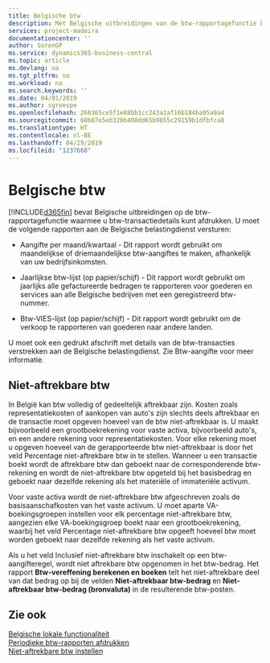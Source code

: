 ```yaml
---
title: Belgische btw
description: Met Belgische uitbreidingen van de btw-rapportagefunctie kunt u btw-transactiedetails afdrukken.
services: project-madeira
documentationcenter: ''
author: SorenGP
ms.service: dynamics365-business-central
ms.topic: article
ms.devlang: na
ms.tgt_pltfrm: na
ms.workload: na
ms.search.keywords: ''
ms.date: 04/01/2019
ms.author: sgroespe
ms.openlocfilehash: 260365ce5f1e88bb1cc243a1af16b184ba95a9a4
ms.sourcegitcommit: 60b87e5eb32bb408dd65b9855c29159b1dfbfca8
ms.translationtype: HT
ms.contentlocale: nl-BE
ms.lasthandoff: 04/29/2019
ms.locfileid: "1237668"
---
```

# <a name="belgian-vat"></a>Belgische btw
[!INCLUDE[d365fin](../../includes/d365fin_md.md)] bevat Belgische uitbreidingen op de btw-rapportagefunctie waarmee u btw-transactiedetails kunt afdrukken. U moet de volgende rapporten aan de Belgische belastingdienst versturen:  

-   Aangifte per maand/kwartaal - Dit rapport wordt gebruikt om maandelijkse of driemaandelijkse btw-aangiftes te maken, afhankelijk van uw bedrijfsinkomsten.  

-   Jaarlijkse btw-lijst (op papier/schijf) - Dit rapport wordt gebruikt om jaarlijks alle gefactureerde bedragen te rapporteren voor goederen en services aan alle Belgische bedrijven met een geregistreerd btw-nummer.  

-   Btw-VIES-lijst (op papier/schijf) - Dit rapport wordt gebruikt om de verkoop te rapporteren van goederen naar andere landen.  

U moet ook een gedrukt afschrift met details van de btw-transacties verstrekken aan de Belgische belastingdienst. Zie Btw-aangifte voor meer informatie.  

## <a name="non-deductible-vat"></a>Niet-aftrekbare btw  
 In België kan btw volledig of gedeeltelijk aftrekbaar zijn. Kosten zoals representatiekosten of aankopen van auto's zijn slechts deels aftrekbaar en de transactie moet opgeven hoeveel van de btw niet-aftrekbaar is. U maakt bijvoorbeeld een grootboekrekening voor vaste activa, bijvoorbeeld auto's, en een andere rekening voor representatiekosten. Voor elke rekening moet u opgeven hoeveel van de gerapporteerde btw niet-aftrekbaar is door het veld Percentage niet-aftrekbare btw in te stellen. Wanneer u een transactie boekt wordt de aftrekbare btw dan geboekt naar de corresponderende btw-rekening en wordt de niet-aftrekbare btw opgeteld bij het basisbedrag en geboekt naar dezelfde rekening als het materiële of immateriële activum.  

 Voor vaste activa wordt de niet-aftrekbare btw afgeschreven zoals de basisaanschafkosten van het vaste activum. U moet aparte VA-boekingsgroepen instellen voor elk percentage niet-aftrekbare btw, aangezien elke VA-boekingsgroep boekt naar een grootboekrekening, waarbij het veld Percentage niet-aftrekbare btw opgeeft hoeveel btw moet worden geboekt naar dezelfde rekening als het vaste activum.  

 Als u het veld Inclusief niet-aftrekbare btw inschakelt op een btw-aangifteregel, wordt niet aftrekbare btw opgenomen in het btw-bedrag. Het rapport **Btw-vereffening berekenen en boeken** telt het niet-aftrekbare deel van dat bedrag op bij de velden **Niet-aftrekbaar btw-bedrag** en **Niet-aftrekbaar btw-bedrag (bronvaluta)** in de resulterende btw-posten.  

## <a name="see-also"></a>Zie ook  
 [Belgische lokale functionaliteit](belgium-local-functionality.md)   
 [Periodieke btw-rapporten afdrukken](how-to-print-periodic-vat-reports.md)   
 [Niet-aftrekbare btw instellen](how-to-set-up-non-deductible-vat.md)
